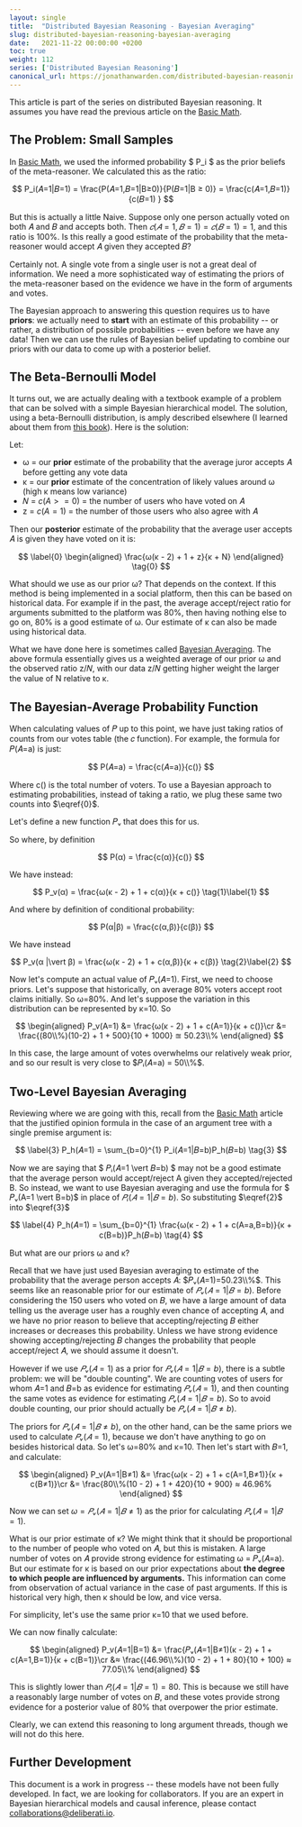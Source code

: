 ```yaml
---
layout: single
title:  "Distributed Bayesian Reasoning - Bayesian Averaging"
slug: distributed-bayesian-reasoning-bayesian-averaging
date:   2021-11-22 00:00:00 +0200
toc: true
weight: 112
series: ['Distributed Bayesian Reasoning']
canonical_url: https://jonathanwarden.com/distributed-bayesian-reasoning-bayesian-averaging/
---
```


This article is part of the series on distributed Bayesian reasoning. It assumes you have read the previous article on the [Basic Math](/distributed-bayesian-reasoning-math).

<!--more--> 

## The Problem: Small Samples

In [Basic Math](/distributed-bayesian-reasoning-math), we used the informed probability $ P_i $ as the prior beliefs of the meta-reasoner. We calculated this as the ratio:

$$
    P_i(𝐴=1|𝐵=1) = \frac{P(𝐴=1,𝐵=1|B≥0)}{P(𝐵=1|B ≥ 0)} = \frac{c(𝐴=1,𝐵=1)}{c(𝐵=1) }
$$

But this is actually a little Naive. Suppose only one person actually voted on both 𝐴 and 𝐵 and accepts both. Then $𝑐(𝐴=1, 𝐵=1) = 𝑐(𝐵=1) = 1$, and this ratio is 100%. Is this really a good estimate of the probability that the meta-reasoner would accept 𝐴 given they accepted 𝐵?

Certainly not. A single vote from a single user is not a great deal of information. We need a more sophisticated way of estimating the priors of the meta-reasoner based on the evidence we have in the form of arguments and votes. 

The Bayesian approach to answering this question requires us to have **priors**: we actually need to **start** with an estimate of this probability -- or rather, a distribution of possible probabilities -- even before we have any data! Then we can use the rules of Bayesian belief updating to combine our priors with our data to come up with a posterior belief.

## The Beta-Bernoulli Model

It turns out, we are actually dealing with a textbook example of a problem that can be solved with a simple Bayesian hierarchical model. The solution, using a beta-Bernoulli distribution, is amply described elsewhere (I learned about them from [this book](https://www.amazon.com/Doing-Bayesian-Data-Analysis-Tutorial/dp/0124058884)). Here is the solution:

Let:

- ω = our **prior** estimate of the probability that the average juror accepts 𝐴 before getting any vote data
- κ = our **prior** estimate of the concentration of likely values around ω (high κ means low variance)
- 𝑁 = $c(A >= 0)$ = the number of users who have voted on 𝐴
- z = $c(A=1)$ = the number of those users who also agree with 𝐴

Then our **posterior** estimate of the probability that the average user accepts 𝐴 is given they have voted on it is:

$$
\label{0}
\begin{aligned}
    \frac{ω(κ - 2) + 1 + z}{κ + N}
\end{aligned} \tag{0}
$$

What should we use as our prior ω? That depends on the context. If this method is being implemented in a social platform, then this can be based on historical data. For example if in the past, the average accept/reject ratio for arguments submitted to the platform was 80%, then having nothing else to go on, 80% is a good estimate of ω. Our estimate of κ can also be made using historical data.

What we have done here is sometimes called [Bayesian Averaging](https://en.wikipedia.org/wiki/Bayesian_average#:~:text=A%20Bayesian%20average%20is%20a,available%20data%20set%20is%20small.). The above formula essentially gives us a weighted average of our prior ω and the observed ratio z/𝑁, with our data z/𝑁 getting higher weight the larger the value of N relative to κ.



## The Bayesian-Average Probability Function

When calculating values of 𝑃 up to this point, we have just taking ratios of counts from our votes table (the 𝑐 function). For example, the formula for 𝑃(𝐴=a) is just:

$$
    P(𝐴=a) = \frac{c(𝐴=a)}{c()}
$$

Where c() is the total number of voters. To use a Bayesian approach to estimating probabilities, instead of taking a ratio, we plug these same two counts into $\eqref{0}$.

Let's define a new function 𝑃ᵥ that does this for us.

So where, by definition

$$
    P(α) = \frac{c(α)}{c()}
$$

We have instead:

$$
    P_v(α) = \frac{ω(κ - 2) + 1 + c(α)}{κ + c()}
\tag{1}\label{1}
$$

And where by definition of conditional probability:

$$
    P(α|β) = \frac{c(α,β)}{c(β)}
$$

We have instead

$$
    P_v(α |\vert β) = \frac{ω(κ - 2) + 1 + c(α,β)}{κ + c(β)}
\tag{2}\label{2}
$$    

Now let's compute an actual value of 𝑃ᵥ(𝐴=1). First, we need to choose priors. Let's suppose that historically, on average 80% voters accept root claims initially. So ω=80%. And let's suppose the variation in this distribution can be represented by κ=10. So

$$
\begin{aligned}
    P_v(A=1) &= \frac{ω(κ - 2) + 1 + c(A=1)}{κ + c()}\cr
             &= \frac{(80\\%)(10-2) + 1 + 500}{10 + 1000} ≊ 50.23\\%
\end{aligned}
$$



In this case, the large amount of votes overwhelms our relatively weak prior, and so our result is very close to $𝑃ᵢ(𝐴=a) = 50\\%$.

## Two-Level Bayesian Averaging

Reviewing where we are going with this, recall from the [Basic Math](/distributed-bayesian-reasoning-math) article that the justified opinion formula in the case of an argument tree with a single premise argument is:


$$
\label{3}
P_h(𝐴=1) = \sum_{b=0}^{1} P_i(𝐴=1|𝐵=b)P_h(𝐵=b)
\tag{3}
$$

Now we are saying that $ 𝑃ᵢ(𝐴=1 \vert 𝐵=b) $ may not be a good estimate that the average person would accept/reject A given they accepted/rejected B. So instead, we want to use Bayesian averaging and use the formula for $ 𝑃ᵥ(A=1 \vert B=b)$ in place of $𝑃ᵢ(𝐴=1 \vert 𝐵=b)$. So substituting $\eqref{2}$ into $\eqref{3}$

$$
\label{4}
P_h(𝐴=1) = \sum_{b=0}^{1} \frac{ω(κ - 2) + 1 + c(A=a,B=b)}{κ + c(B=b)}P_h(𝐵=b)
\tag{4}
$$


But what are our priors ω and κ? 

Recall that we have just used Bayesian averaging to estimate of the probability that the average person accepts 𝐴: $𝑃ᵥ(𝐴=1)=50.23\\%$. This seems like an reasonable prior for our estimate of $𝑃ᵥ(𝐴=1 \vert 𝐵=b)$. Before considering the 150 users who voted on 𝐵, we have a large amount of data telling us the average user has a roughly even chance of accepting 𝐴, and we have no prior reason to believe that accepting/rejecting 𝐵 either increases or decreases this probability. Unless we have strong evidence showing accepting/rejecting 𝐵 changes the probability that people accept/reject 𝐴, we should assume it doesn't. 

However if we use $𝑃ᵥ(𝐴=1)$ as a prior for $𝑃ᵥ(𝐴=1 \vert 𝐵=b)$, there is a subtle problem: we will be "double counting". We are counting votes of users for whom 𝐴=1 and 𝐵=b as evidence for estimating $𝑃ᵥ(𝐴=1)$, and then counting the same votes as evidence for estimating $𝑃ᵥ(𝐴=1 \vert 𝐵=b)$. So to avoid double counting, our prior should actually be $𝑃ᵥ(𝐴=1 \vert 𝐵≠b)$.

The priors for $𝑃ᵥ(𝐴=1 \vert 𝐵≠b)$, on the other hand, can be the same priors we used to calculate $𝑃ᵥ(𝐴=1)$, because we don't have anything to go on besides historical data. So let's ω=80% and κ=10. Then let's start with 𝐵=1, and calculate:

$$
\begin{aligned}
    P_v(A=1|B≠1) &= \frac{ω(κ - 2) + 1 + c(A=1,B≠1)}{κ + c(B≠1)}\cr
                 &= \frac{80\\%(10 - 2) + 1 + 420}{10 + 900} ≈ 46.96%
\end{aligned}
$$

Now we can set $ω=𝑃ᵥ(𝐴=1 \vert 𝐵≠1)$ as the prior for calculating $𝑃ᵥ(𝐴=1 \vert 𝐵=1)$.

What is our prior estimate of κ? We might think that it should be proportional to the number of people who voted on 𝐴, but this is mistaken. A large number of votes on 𝐴 provide strong evidence for estimating ω = 𝑃ᵥ(𝐴=a). But our estimate for κ is based on our prior expectations about **the degree to which people are influenced by arguments.** This information can come from observation of actual variance in the case of past arguments. If this is historical very high, then κ should be low, and vice versa. 

For simplicity, let's use the same prior κ=10 that we used before. 

We can now finally calculate:

$$
\begin{aligned}
    P_v(𝐴=1|B=1)    &= \frac{𝑃ᵥ(𝐴=1|B≠1)(κ - 2) + 1 + c(A=1,B=1)}{κ + c(B=1)}\cr
                    &≈ \frac{(46.96\\%)(10 - 2) + 1 + 80}{10 + 100} ≈ 77.05\\%
\end{aligned}
$$


This is slightly lower than $𝑃ᵢ(𝐴=1 \vert 𝐵=1) = 80%$. This is because we still have a reasonably large number of votes on 𝐵, and these votes provide strong evidence for a posterior value of 80% that overpower the prior estimate.

Clearly, we can extend this reasoning to long argument threads, though we will not do this here.


## Further Development

This document is a work in progress -- these models have not been fully developed. In fact, we are looking for collaborators. If you are an expert in Bayesian hierarchical models and causal inference, please contact collaborations@deliberati.io.

